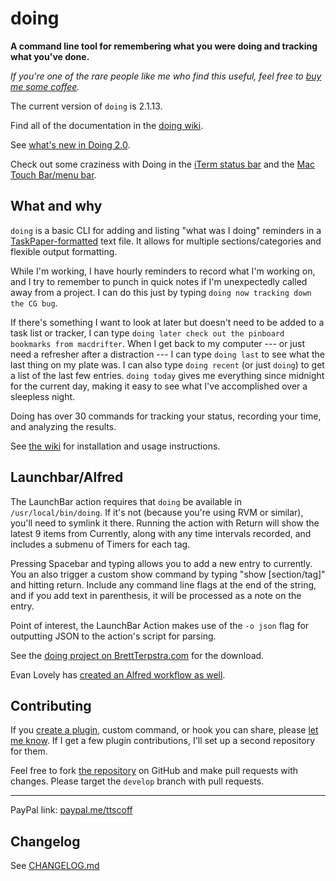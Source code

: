 # doing

**A command line tool for remembering what you were doing and tracking what you've done.**

_If you're one of the rare people like me who find this useful, feel free to [buy me some coffee](http://brettterpstra.com/donate/)._

<!--README-->

The current version of `doing` is <!--VER-->2.1.13<!--END VER-->.

Find all of the documentation in the [doing wiki](https://github.com/ttscoff/doing/wiki).

See [what's new in Doing 2.0](https://brettterpstra.com/2021/11/20/doing-2-dot-0/).

Check out some craziness with Doing in the [iTerm status bar](https://brettterpstra.com/2021/10/15/see-what-youre-doing-in-the-iterm-status-bar/) and the [Mac Touch Bar/menu bar](https://brettterpstra.com/2021/07/21/crazy-bettertouchtool-touch-bar-simulator/).

## What and why

`doing` is a basic CLI for adding and listing "what was I doing" reminders in a [TaskPaper-formatted](https://www.taskpaper.com) text file. It allows for multiple sections/categories and flexible output formatting.

While I'm working, I have hourly reminders to record what I'm working on, and I try to remember to punch in quick notes if I'm unexpectedly called away from a project. I can do this just by typing `doing now tracking down the CG bug`. 

If there's something I want to look at later but doesn't need to be added to a task list or tracker, I can type `doing later check out the pinboard bookmarks from macdrifter`. When I get back to my computer --- or just need a refresher after a distraction --- I can type `doing last` to see what the last thing on my plate was. I can also type `doing recent` (or just `doing`) to get a list of the last few entries. `doing today` gives me everything since midnight for the current day, making it easy to see what I've accomplished over a sleepless night. 

Doing has over 30 commands for tracking your status, recording your time, and analyzing the results.

See [the wiki](https://github.com/ttscoff/doing/wiki) for installation and usage instructions.

## Launchbar/Alfred

The LaunchBar action requires that `doing` be available in `/usr/local/bin/doing`. If it's not (because you're using RVM or similar), you'll need to symlink it there. Running the action with Return will show the latest 9 items from Currently, along with any time intervals recorded, and includes a submenu of Timers for each tag.

Pressing Spacebar and typing allows you to add a new entry to currently. You an also trigger a custom show command by typing "show [section/tag]" and hitting return. Include any command line flags at the end of the string, and if you add text in parenthesis, it will be processed as a note on the entry.

Point of interest, the LaunchBar Action makes use of the `-o json` flag for outputting JSON to the action's script for parsing.

<!--GITHUB-->

See the [doing project on BrettTerpstra.com](https://brettterpstra.com/projects/doing/) for the download.

<!--END GITHUB-->
<!--JEKYLL
{% download 117 %} 
-->

Evan Lovely has [created an Alfred workflow as well](http://www.evanlovely.com/blog/technology/alfred-for-terpstras-doing/).

## Contributing

If you [create a plugin](https://github.com/ttscoff/doing/wiki/Creating-Plugins), custom command, or hook you can share, please [let me know](https://brettterpstra.com/contact/). If I get a few plugin contributions, I'll set up a second repository for them.

Feel free to fork [the repository](https://github.com/ttscoff/doing/) on GitHub and make pull requests with changes. Please target the `develop` branch with pull requests.

<!--END README-->

---

PayPal link: [paypal.me/ttscoff](https://paypal.me/ttscoff)

## Changelog

See [CHANGELOG.md](https://github.com/ttscoff/doing/blob/master/CHANGELOG.md)
